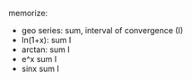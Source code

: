 memorize:
- geo series: sum, interval of convergence (I)
- ln(1+x): sum I
- arctan: sum I
- e^x sum I
- sinx sum I